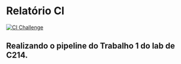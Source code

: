 # Relatório CI

[![CI Challenge](https://github.com/PauloLuczensky/C214_CI/actions/workflows/ci.yml/badge.svg)](https://github.com/PauloLuczensky/C214_CI/actions/workflows/ci.yml)

## Realizando o pipeline do Trabalho 1 do lab de C214.